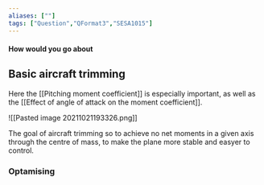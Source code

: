 ```yaml
---
aliases: [""]
tags: ["Question","QFormat3","SESA1015"]
---
```


#### How would you go about
## Basic aircraft trimming

Here the [[Pitching moment coefficient]] is especially important, as well as the [[Effect of angle of attack on the moment coefficient]].

![[Pasted image 20211021193326.png]]

The goal of aircraft trimming so to achieve no net moments in a given axis through the centre of mass, to make the plane more stable and easyer to control. 

### Optamising 